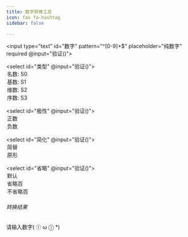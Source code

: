 ```yaml
---
title: 数字转换工具
icon: fas fa-hashtag
sidebar: false

---
```


<input type="text" id="数字" pattern="^[0-9]+$" placeholder="纯数字" required @input="验证()">

<select id="类型" @input="验证()">
    <option value="0">名数: S0</option>
    <option value="1">基数: S1</option>
    <option value="2">维数: S2</option>
    <option value="3">序数: S3</option>
</select>

<select id="极性" @input="验证()">
    <option value="0">正数</option>
    <option value="1">负数</option>
</select>

<select id="简化" @input="验证()">
    <option value="0">简替</option>
    <option value="1">原形</option>
</select>

<select id="省略" @input="验证()">
    <option value="0">默认</option>
    <option value="1">省略百</option>
    <option value="2">不省略百</option>
</select>

<!-- <button onclick="验证()">转换</button><br><br> -->
<h6>转换结果</h6>
<div id="输出区域">
    <p>请输入数字( ⓛ ω ⓛ *)</p>
</div>

<script setup>
function 删前置零(text) {
    // 如果文本全为 0,返回单个 0
    if (text.trim() === '0'.repeat(text.length)) {
        return '0';
    }

    // 去除前导 0
    let result = text.replace(/^0+/, '');

    return result;
}

function 简替(数字, 极性) {
    var result = "";
    // 判断数字是否为空
    if (数字 !== "") {
        // 执行进一步的操作
        if (极性 === "1")
            result = "%#-" + 数字 + "&a";
        else if (极性 === "0")
            result = "%#" + 数字 + "&a";
        console.log("数字不为空，可以执行进一步的操作");
    } else {
        console.log("数字为空");
    }
    return result;
}

function 分节(数字串) {
    let result = '';
    var count = 0;

    // 从字符串的最后一位开始遍历
    for (var i = 数字串.length - 1; i >= 0; i--) {
        result = 数字串.charAt(i) + result; // 将当前字符添加到结果的前面
        count++;

        // 每逢4位数字，添加一个逗号（分节号）
        if (count % 4 === 0 && i !== 0) {
            result = "," + result;
        }
    }

    return result;
}

function 分节替换(input, type) {
    input = '' + input;
    var splitnum = input.split(',');
    var n = splitnum.length - 1;
    var result = '';
    let 单位表 = '';
    if (type === 0) {
        for (var i = n; i >= 0; i--) {
            if (splitnum[i] === '0000') continue;
            单位表 = 替换表(n);
            result = 删前置零(splitnum[i]) + 单位表[n - i] + result;
        }
    } else if (type === 1) {
        for (var i = n; i >= 0; i--) {
            if (splitnum[i] === '0000') continue;
            单位表 = 替换表(n);
            result = "%#" + 删前置零(splitnum[i]) + "&ëʼi" + 单位表[n - i] + result;
        }
        result = result.replace("ëʼi", "a");
    } else if (type === 2) {
        for (var i = n; i >= 0; i--) {
            if (splitnum[i] === '0000') continue;
            单位表 = 替换表(n);
            result = 千数转换(删前置零(splitnum[i])) + 单位表[n - i] + result;
        }
        result = result.replace("ëʼi", "a");
    } else
        console.log("分节类型为空");

    return result;
}

function 表记分节替换(input) {
    input = '' + input;
    var splitnum = input.split(',');
    var n = splitnum.length - 1;
    var result = '';
    for (var i = n; i >= 0; i--) {
        if (splitnum[i] === '0000') continue;
        单位表 = 替换表(n);
        result = "%#" + splitnum[i] + "&ëʼi" + 单位表[n - i] + result;
    }
    result = result.replace("ëʼi", "a");
    return result;
}

function 词干(text, type) {
    var result = "";

    for (var i = 0; i < text.length; i++) {
        if (text[i] === "#") {
            if (type === "0") {
                result += "o";
            } else if (type === "1") {
                result += "a";
            } else if (type === "2") {
                result += "e";
            } else if (type === "3") {
                result += "u";
            }
        } else {
            result += text[i];
        }
    }

    return result;
}

function 简替形(text, value) {
    let newText = '';
    for (let i = 0; i < text.length; i++) {
        let char = text[i];
        if (char === '%') {
            if (value === "0") {
                char = 'w';
            } else if (value === "1") {
                char = '';
            }
        } else if (char === '&') {
            if (value === "0") {
                char = '';
            } else if (value === "1") {
                char = 'al';
            }
        }
        newText += char;
    }
    return newText;
}

function 位置名数替换(文本, 个数, 极性) {
    var 替换后的文本 = "";
    for (var i = 0; i < 文本.length; i++) {
        var 数字 = parseInt(文本[i]);
        if (!isNaN(数字) && 数字 >= 0 && 数字 < 个数.length) {
            if (i === 0) {
                替换后的文本 += 个数[数字] + "a" + " ";
            } else {
                替换后的文本 += 个数[数字] + "ëʼi" + " ";
            }
        }
    }

    return 替换后的文本.trim();
}

const 替换表 = (n) => {
    const patterns = ['', ' %#pc&ui ', ' %#kẓ&ui ', ' %#pc&ui %#kẓ&ui ', ' %#čg&ui '];
    const result = [];

    for (let i = 0; i < n; i++) {
        const level = Math.floor(i / 4);
        const patternIndex = i % 4 + 1;
        let pattern = patterns[patternIndex];

        for (let j = 0; j < level; j++) {
            pattern += '%#čg&ui ';
        }
        result.push(pattern);
    }

    let newArray = [].concat("", result);

    return newArray;
};

var 个数 = ["%#vr&", "%#ll&", "%#ks&", "%#z&", "%#pš&", "%#st&", "%#cp&", "%#ns&", "%#čk&", "%#lẓ&"];
var 十倍 = ["", "ars", "ärs", "ers", "irs", "ëirs", "örs", "ors", "ürs", "urs"];

function 千数转换(text) {
    // 检查输入文本是否长度为4
    // if (text.length !== 4) {
    //     return "输入文本必须为4个字符长度";
    // }

    if (text.length === 4) {
        // 提取前两个和后两个字符
        let a = text.slice(0, 2);
        let b = text.slice(2, 4);

        // 将a和b的第二个字符转换为数字并访问个数数组
        let a_index = parseInt(a[1]);
        let b_index = parseInt(b[1]);
        let a1 = 个数[a_index];
        let b1 = 个数[b_index];

        // 将a和b的第一个字符转换为数字并访问十倍数组
        let a_num = parseInt(a[0]);
        let b_num = parseInt(b[0]);
        let a2 = 十倍[a_num];
        let b2 = 十倍[b_num];

        // 拼接结果并返回
        let new_a = a1 + a2;
        let new_b = b1 + b2;
        return new_a + "@ (%#gz&ui) " + new_b + "üň";
    } else if (text.length < 2) {
        let a = text;
        let a_index = parseInt(a);
        let a1 = 个数[a_index]
        return a1 + "@";
    } else if (text.length < 3) {
        let a = text
        let a_index = parseInt(a[1]);
        let a_num = parseInt(a[0]);
        let a1 = 个数[a_index]
        let a2 = 十倍[a_num];
        return a1 + a2 + "@";
    } else if (text.length < 4) {
        // 提取前一个和后两个字符
        let a = text.slice(0, 1);
        let b = text.slice(1, 3);

        // 将a和b的第二个字符转换为数字并访问个数数组
        let a_index = parseInt(a);
        let b_index = parseInt(b[1]);
        let a1 = 个数[a_index];
        let b1 = 个数[b_index];

        // 将b的第一个字符转换为数字并访问十倍数组
        let b_num = parseInt(b[0]);
        let b2 = 十倍[b_num];

        // 拼接结果并返回
        let new_b = b1 + b2;
        return a1 + "@ (%#gz&ui) " + new_b + "üň";
    } else {
        return "输入文本必须为4个字符长度";
    }
}

function 格和音渡处理(text) {
    // 对零的处理
    let a = text.replace(/(w)?(\S)vr(al)?ars/g, '$1$2j$3');
    a = a.replace(/\((w)?(\S)gz(al)?ui\) (?:w)?\Svr(?:al)?üň/g, '$1$2gz$3ui');
    a = a.replace(/\s(?:w)?\Svr(?:al)?üň/g, '');
    // 对一的处理
    a = a.replace(/(?:w)?(?:\S)?ll(?:al)?(@)\s(w)?(\S)gz(al)?ui/g, '$2$3gz$4$1');
    a = a.replace(/(?:w)?(?:\S)?ll(?:al)?(@)\s(w)?(\S)pc(al)?ui/g, '$2$3pc$4$1');
    a = a.replace(/(?:w)?(?:\S)?ll(?:al)?(@)\s(w)?(\S)kẓ(al)?ui/g, '$2$3kẓ$4$1');
    a = a.replace(/(?:w)?(?:\S)?ll(?:al)?(@)\s(w)?(\S)čg(al)?ui/g, '$2$3čg$4$1');

    // 将文本中所有的 "@" 替换成 "e"
    let result = a.replace(/@/g, 'ëʼi').replace("ëʼi", "a");

    // 使用正则表达式匹配 "un w#(一至两个非空白字符)ui"
    // 并将匹配到的字符串中的 "(一至两个非空白字符)" 部分提取出来替换回去
    result = result.replace(/üň w(\S{1,3})ui/g, (match, p1) => {
        return `üň ${p1}alui`;
    });

    return result;
}

function 省略处理(text, type) {
    let result = text;
    if (type === "0") {
        return result;
    } else if (type === "1") {
        result = result.replace(/\s\((w)?(\S)gz(al)?ui\)/g, '');
        return result;
    } else {
        result = result.replace(/(\(|\))/g, '');
        return result;
    }
}

function 验证() {
    var 匹配 = document.getElementById("数字").getAttribute("pattern");
    var 数字串 = document.getElementById("数字").value;

    var re = new RegExp(匹配);

    var 输出区域 = document.getElementById("输出区域");

    if (re.test(数字串)) {
        解析并显示结果();
    } else if (数字串 === "") {
        输出区域.innerHTML = `<p>太空虚了所以我来填充了ヾ(•ω•\`)o</p>`;
    }
    else {
        // 显示结果
        输出区域.innerHTML = `<p>输入的不是数字哦(・ω・)ノ</p>`;
    }
}

function 解析并显示结果() {
    var 数字串 = document.getElementById("数字").value;
    var 类型 = document.getElementById("类型").value;
    var 极性 = document.getElementById("极性").value;
    var 简化 = document.getElementById("简化").value;
    var 数字 = Math.abs(parseInt(数字串));
    var 省略 = document.getElementById("省略").value;

    // 简替
    var 简替数 = 词干(简替(数字串, 极性), 类型);
    const 简化简替数 = 简替形(简替数, 简化);

    const 位置名数 = 简替形(词干(位置名数替换(数字串, 个数, 极性), 类型), 简化);

    数字串 = 删前置零(数字串)

    // 分节
    let 分节数 = '';
    var 绝对值分节数 = 分节(数字串);
    if (极性 === "1")
        分节数 = "-" + 绝对值分节数;
    else if (极性 === "0")
        分节数 = 绝对值分节数;

    var 分数替串 = ""
    var 表记数 = ""
    const n = 数字;

    数字串 = 删前置零(数字串)

    const 简化分替串 = 简替形(词干(分节替换(绝对值分节数, 0), 类型), 简化)
    const 简化表分替串 = 简替形(词干(分节替换(绝对值分节数, 1), 类型), 简化)
    const 简化千位转数 = 格和音渡处理(简替形(词干(分节替换(绝对值分节数, 2), 类型), 简化))
    let 表记分数替串 = '';
    let 千位转数 = '';
    let 位置名数串 = "";

    if (极性 === "1") {
        分数替串 = "wetvyahnuʼu " + 简化分替串;
        表记分数替串 = "wetvyahnuʼu " + 简化表分替串;
        千位转数 = "wetvyahnuʼu " + 简化千位转数;
        位置名数串 = "wetvyalša " + 位置名数.replace("a ", "ëʼi ");
    }
    else if (n == 0n) {
        分数替串 = 简化分替串;
        表记分数替串 = 简替形(词干("%#vr&a", 类型), 简化);
        千位转数 = 简替形(词干("%#vr&a", 类型), 简化);
        位置名数串 = 位置名数;
    }
    else {
        分数替串 = 简化分替串;
        表记分数替串 = 简化表分替串;
        千位转数 = 简化千位转数;
        位置名数串 = 位置名数;
    }

    const 是否省略千位转数 = 省略处理(千位转数, 省略);

    // 显示结果

    var 输出区域 = document.getElementById("输出区域");

    let 输出 = `<p>数字代词根表记法：${简化简替数}</p>
    <p>Ithkuil 数字分节：${分节数}</p>
    <p>Ithkuil 底数替换准备：${分数替串}</p>
    <p>Ithkuil 底数替换：${表记分数替串}</p>
    <p>Ithkuil 指数数替换：${是否省略千位转数}</p>
    `;

    if (类型 === "0") {
        输出 += `<p>基于位置而非大小的名数表记：${位置名数串}</p>`;
    }

    输出区域.innerHTML = 输出;
}
</script>

<style>
input[type="text"],
select {
  padding: 5px 10px; /* 添加内边距 */
  border: 1px solid #ccc; /* 添加边框 */
  border-radius: 4px; /* 添加圆角 */
  font-size: 14px; /* 设置字体大小 */
  margin-right: 10px; /* 添加水平间距 */
}

/* Buttons, forms and input */
input, textarea {
  border: 1px solid var(--grey-light);
}
input:focus, textarea:focus {
  border: 1px solid var(--grey-light);
}

textarea {
  width: 100%;
}

.button, button, input[type=submit], input[type=reset], input[type=button], input[type=file]::file-selector-button {
  display: inline-block;
  padding: 5px 10px;
  text-align: center;
  text-decoration: none;
  white-space: nowrap;
  background-color: var(--theme-color);
  color: var(--text-color);
  border-radius: 1px;
  border: 1px solid var(--grey-light);
  cursor: pointer;
  box-sizing: border-box;
}
.button[disabled], button[disabled], input[type=submit][disabled], input[type=reset][disabled], input[type=button][disabled], input[type=file]::file-selector-button[disabled] {
  cursor: default;
  opacity: 0.5;
}
.button:hover, button:hover, input[type=submit]:hover, input[type=reset]:hover, input[type=button]:hover, input[type=file]::file-selector-button:hover {
  background-color: var(--bg-color-secondary);
  color: var(--text-color);
  outline: 0;
}
.button:focus-visible, button:focus-visible, input[type=submit]:focus-visible, input[type=reset]:focus-visible, input[type=button]:focus-visible, input[type=file]::file-selector-button:focus-visible {
  outline-style: solid;
  outline-width: 2px;
}

textarea, select, input {
  color: var(--text-color);
  padding: 6px 10px; /* The 6px vertically centers text on FF, ignored by Webkit */
  margin-bottom: 10px;
  background-color: var(--bg-color-secondary);
  border: 1px solid var(--grey-light);
  border-radius: 4px;
  box-shadow: none;
  box-sizing: border-box;
}
textarea:focus, select:focus, input:focus {
  border: 1px solid var(--theme-color);
  outline: 0;
}

input[type=checkbox]:focus {
  outline: 1px dotted var(--theme-color);
}

label, legend, fieldset {
  display: block;
  margin-bottom: 0.5rem;
  font-weight: 600;
}

</style>